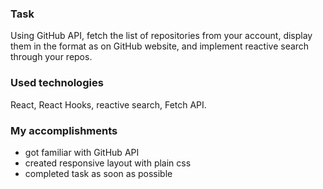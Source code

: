 ### Task
Using GitHub API, fetch the list of repositories from your account, display them in the format as on GitHub website, and implement reactive search through your repos.
### Used technologies
React, React Hooks, reactive search, Fetch API.
### My accomplishments
* got familiar with GitHub API
* created responsive layout with plain css
* completed task as soon as possible
